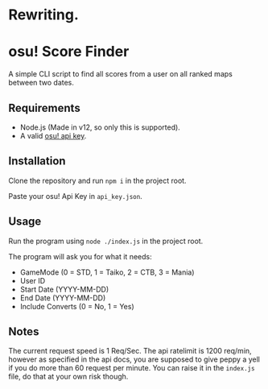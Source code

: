 # Rewriting.

# osu! Score Finder

A simple CLI script to find all scores from a user on all ranked maps between two dates.

## Requirements

* Node.js (Made in v12, so only this is supported).
* A valid [osu! api key](https://osu.ppy.sh/p/api).

## Installation

Clone the repository and run `npm i` in the project root.

Paste your osu! Api Key in `api_key.json`.

## Usage

Run the program using `node ./index.js` in the project root.

The program will ask you for what it needs:
* GameMode (0 = STD, 1 = Taiko, 2 = CTB, 3 = Mania)
* User ID
* Start Date (YYYY-MM-DD)
* End Date (YYYY-MM-DD)
* Include Converts (0 = No, 1 = Yes)

## Notes

The current request speed is 1 Req/Sec. The api ratelimit is 1200 req/min, however as specified in the api docs, you are supposed to give peppy a yell if you do more than 60 request per minute. You can raise it in the `index.js` file, do that at your own risk though.
